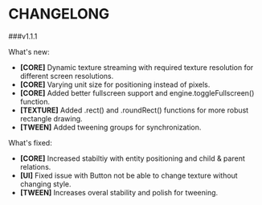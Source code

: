 CHANGELONG
====

###v1.1.1

What's new:
* **[CORE]** Dynamic texture streaming with required texture resolution for different screen resolutions. 
* **[CORE]** Varying unit size for positioning instead of pixels.
* **[CORE]** Added better fullscreen support and engine.toggleFullscreen() function.
* **[TEXTURE]** Added .rect() and .roundRect() functions for more robust rectangle drawing.
* **[TWEEN]** Added tweening groups for synchronization.

What's fixed:
* **[CORE]** Increased stabiltiy with entity positioning and child & parent relations.
* **[UI]** Fixed issue with Button not be able to change texture without changing style.
* **[TWEEN]** Increases overal stability and polish for tweening.